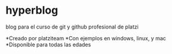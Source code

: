 # hyperblog
blog para el curso de git y github profesional de platzi


*Creado por platziteam
*Con ejemplos en windows, linux, y mac
*Disponible para todas las edades